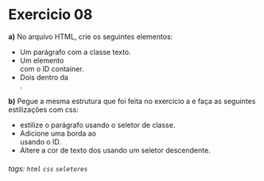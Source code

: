 # Exercicio 08

**a)** No arquivo HTML, crie os seguintes elementos: 

- Um parágrafo com a classe texto.
- Um elemento <div> com o ID container.
- Dois <span> dentro da <div>.


**b)** Pegue a mesma estrutura que foi feita no exercício a e faça as seguintes estilizações com css: 

- estilize o parágrafo usando o seletor de classe.
- Adicione uma borda ao <div> usando o ID.
- Altere a cor de texto dos <span> usando um seletor descendente.


###### tags:  `html` `css`  `seletores`
